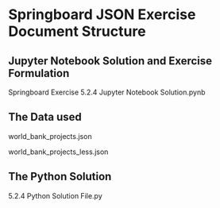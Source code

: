 # Springboard JSON Exercise Document Structure

## Jupyter Notebook Solution and Exercise Formulation
 Springboard Exercise 5.2.4 Jupyter Notebook Solution.pynb

## The Data used
 world_bank_projects.json
 
 world_bank_projects_less.json

## The Python Solution
 5.2.4 Python Solution File.py


